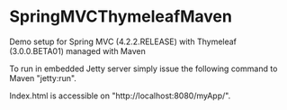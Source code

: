 # SpringMVCThymeleafMaven
Demo setup for Spring MVC (4.2.2.RELEASE) with Thymeleaf (3.0.0.BETA01) managed with Maven

To run in embedded Jetty server simply issue the following command to Maven "jetty:run".

Index.html is accessible on "http://localhost:8080/myApp/".